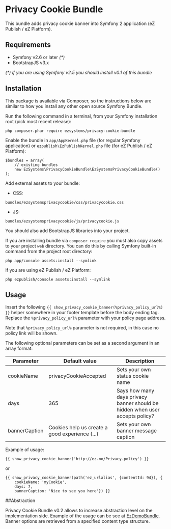 # Privacy Cookie Bundle

This bundle adds privacy cookie banner into Symfony 2 application (eZ Publish / eZ Platform).

## Requirements

- Symfony v2.6 or later _(*)_
- BootstrapJS v3.x

_(*) if you are using Symfony v2.5 you should install v0.1 of this bundle_

## Installation
This package is available via Composer, so the instructions below are similar to how you install any other open source Symfony Bundle.

Run the following command in a terminal, from your Symfony installation root (pick most recent release):
```
php composer.phar require ezsystems/privacy-cookie-bundle
```

Enable the bundle in `app/AppKernel.php` file (for regular Symfony application) or `ezpublish\EzPublishKernel.php` file (for eZ Publish / eZ Platform):
```
$bundles = array(
    // existing bundles
    new EzSystems\PrivacyCookieBundle\EzSystemsPrivacyCookieBundle()
);
```

Add external assets to your bundle:

- CSS:
```
bundles/ezsystemsprivacycookie/css/privacycookie.css
```

- JS:
```
bundles/ezsystemsprivacycookie/js/privacycookie.js
```

You should also add BootstrapJS libraries into your project.

If you are installing bundle via `composer require` you must also copy assets to your project `web` directory. You can do this by calling Symfony built-in command from the project root directory:

```
php app/console assets:install --symlink
```

If you are using eZ Publish / eZ Platform:

```
php ezpublish/console assets:install --symlink
```

## Usage

Insert the following `{{ show_privacy_cookie_banner(%privacy_policy_url%) }}` helper somewhere in your footer template before the body ending tag. Replace the `%privacy_policy_url%` parameter with your policy page address.

Note that `%privacy_policy_url%` parameter is not required, in this case no policy link will be shown.

The following optional parameters can be set as a second argument in an array format:

Parameter     | Default value                                  | Description
------------- | ---------------------------------------------- | -----------
cookieName    | privacyCookieAccepted                          | Sets your own status cookie name
days          | 365                                            | Says how many days privacy banner should be hidden when user accepts policy?
bannerCaption | Cookies help us create a good experience (...) | Sets your own banner message caption

Example of usage:

```
{{ show_privacy_cookie_banner('http://ez.no/Privacy-policy') }}
```

or

```
{{ show_privacy_cookie_banner(path('ez_urlalias', {contentId: 94}), {
    cookieName: 'myCookie',
    days: 7,
    bannerCaption: 'Nice to see you here'}) }}
```

##Abstraction

Privacy Cookie Bundle v0.2 allows to increase abstraction level on the implementation side. Example of the usage can be see at [EzDemoBundle](https://github.com/ezsystems/DemoBundle). Banner options are retrieved from a specified content type structure.
